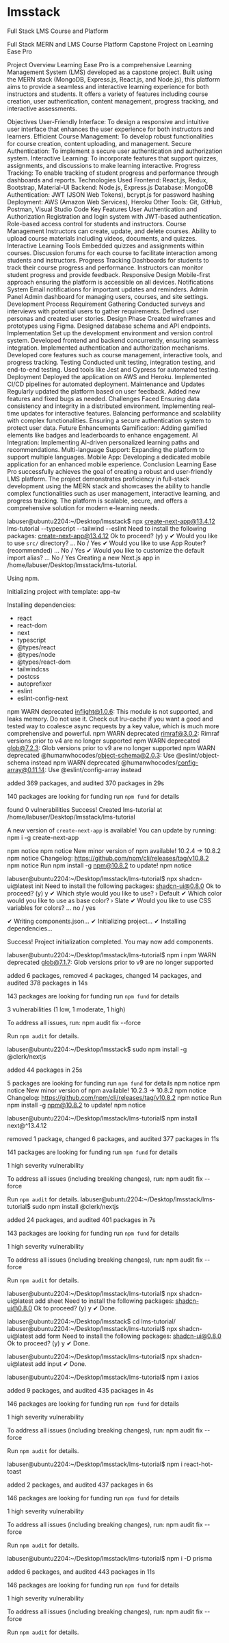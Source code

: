 # lmsstack
Full Stack LMS Course and Platform

Full Stack MERN and LMS Course Platform Capstone Project on Learning Ease Pro

Project Overview Learning Ease Pro is a comprehensive Learning Management System (LMS) developed as a capstone project. Built using the MERN stack (MongoDB, Express.js, React.js, and Node.js), this platform aims to provide a seamless and interactive learning experience for both instructors and students. It offers a variety of features including course creation, user authentication, content management, progress tracking, and interactive assessments.

Objectives User-Friendly Interface: To design a responsive and intuitive user interface that enhances the user experience for both instructors and learners. Efficient Course Management: To develop robust functionalities for course creation, content uploading, and management. Secure Authentication: To implement a secure user authentication and authorization system. Interactive Learning: To incorporate features that support quizzes, assignments, and discussions to make learning interactive. Progress Tracking: To enable tracking of student progress and performance through dashboards and reports. Technologies Used Frontend: React.js, Redux, Bootstrap, Material-UI Backend: Node.js, Express.js Database: MongoDB Authentication: JWT (JSON Web Tokens), bcrypt.js for password hashing Deployment: AWS (Amazon Web Services), Heroku Other Tools: Git, GitHub, Postman, Visual Studio Code Key Features User Authentication and Authorization Registration and login system with JWT-based authentication. Role-based access control for students and instructors. Course Management Instructors can create, update, and delete courses. Ability to upload course materials including videos, documents, and quizzes. Interactive Learning Tools Embedded quizzes and assignments within courses. Discussion forums for each course to facilitate interaction among students and instructors. Progress Tracking Dashboards for students to track their course progress and performance. Instructors can monitor student progress and provide feedback. Responsive Design Mobile-first approach ensuring the platform is accessible on all devices. Notifications System Email notifications for important updates and reminders. Admin Panel Admin dashboard for managing users, courses, and site settings. Development Process Requirement Gathering Conducted surveys and interviews with potential users to gather requirements. Defined user personas and created user stories. Design Phase Created wireframes and prototypes using Figma. Designed database schema and API endpoints. Implementation Set up the development environment and version control system. Developed frontend and backend concurrently, ensuring seamless integration. Implemented authentication and authorization mechanisms. Developed core features such as course management, interactive tools, and progress tracking. Testing Conducted unit testing, integration testing, and end-to-end testing. Used tools like Jest and Cypress for automated testing. Deployment Deployed the application on AWS and Heroku. Implemented CI/CD pipelines for automated deployment. Maintenance and Updates Regularly updated the platform based on user feedback. Added new features and fixed bugs as needed. Challenges Faced Ensuring data consistency and integrity in a distributed environment. Implementing real-time updates for interactive features. Balancing performance and scalability with complex functionalities. Ensuring a secure authentication system to protect user data. Future Enhancements Gamification: Adding gamified elements like badges and leaderboards to enhance engagement. AI Integration: Implementing AI-driven personalized learning paths and recommendations. Multi-language Support: Expanding the platform to support multiple languages. Mobile App: Developing a dedicated mobile application for an enhanced mobile experience. Conclusion Learning Ease Pro successfully achieves the goal of creating a robust and user-friendly LMS platform. The project demonstrates proficiency in full-stack development using the MERN stack and showcases the ability to handle complex functionalities such as user management, interactive learning, and progress tracking. The platform is scalable, secure, and offers a comprehensive solution for modern e-learning needs.

labuser@ubuntu2204:~/Desktop/lmsstack$ npx create-next-app@13.4.12 lms-tutorial --typescript --tailwind --eslint
Need to install the following packages:
create-next-app@13.4.12
Ok to proceed? (y) y
✔ Would you like to use `src/` directory? … No / Yes
✔ Would you like to use App Router? (recommended) … No / Yes
✔ Would you like to customize the default import alias? … No / Yes
Creating a new Next.js app in /home/labuser/Desktop/lmsstack/lms-tutorial.

Using npm.

Initializing project with template: app-tw 


Installing dependencies:
- react
- react-dom
- next
- typescript
- @types/react
- @types/node
- @types/react-dom
- tailwindcss
- postcss
- autoprefixer
- eslint
- eslint-config-next

npm WARN deprecated inflight@1.0.6: This module is not supported, and leaks memory. Do not use it. Check out lru-cache if you want a good and tested way to coalesce async requests by a key value, which is much more comprehensive and powerful.
npm WARN deprecated rimraf@3.0.2: Rimraf versions prior to v4 are no longer supported
npm WARN deprecated glob@7.2.3: Glob versions prior to v9 are no longer supported
npm WARN deprecated @humanwhocodes/object-schema@2.0.3: Use @eslint/object-schema instead
npm WARN deprecated @humanwhocodes/config-array@0.11.14: Use @eslint/config-array instead

added 369 packages, and audited 370 packages in 29s

140 packages are looking for funding
  run `npm fund` for details

found 0 vulnerabilities
Success! Created lms-tutorial at /home/labuser/Desktop/lmsstack/lms-tutorial

A new version of `create-next-app` is available!
You can update by running: npm i -g create-next-app

npm notice 
npm notice New minor version of npm available! 10.2.4 -> 10.8.2
npm notice Changelog: https://github.com/npm/cli/releases/tag/v10.8.2
npm notice Run npm install -g npm@10.8.2 to update!
npm notice 

labuser@ubuntu2204:~/Desktop/lmsstack/lms-tutorial$ npx shadcn-ui@latest init
Need to install the following packages:
shadcn-ui@0.8.0
Ok to proceed? (y) y
✔ Which style would you like to use? › Default
✔ Which color would you like to use as base color? › Slate
✔ Would you like to use CSS variables for colors? … no / yes

✔ Writing components.json...
✔ Initializing project...
✔ Installing dependencies...

Success! Project initialization completed. You may now add components.

labuser@ubuntu2204:~/Desktop/lmsstack/lms-tutorial$ npm i
npm WARN deprecated glob@7.1.7: Glob versions prior to v9 are no longer supported

added 6 packages, removed 4 packages, changed 14 packages, and audited 378 packages in 14s

143 packages are looking for funding
  run `npm fund` for details

3 vulnerabilities (1 low, 1 moderate, 1 high)

To address all issues, run:
  npm audit fix --force

Run `npm audit` for details.

labuser@ubuntu2204:~/Desktop/lmsstack$ sudo npm install -g @clerk/nextjs

added 44 packages in 25s

5 packages are looking for funding
  run `npm fund` for details
npm notice 
npm notice New minor version of npm available! 10.2.3 -> 10.8.2
npm notice Changelog: https://github.com/npm/cli/releases/tag/v10.8.2
npm notice Run npm install -g npm@10.8.2 to update!
npm notice

labuser@ubuntu2204:~/Desktop/lmsstack/lms-tutorial$ npm install next@^13.4.12

removed 1 package, changed 6 packages, and audited 377 packages in 11s

141 packages are looking for funding
  run `npm fund` for details

1 high severity vulnerability

To address all issues (including breaking changes), run:
  npm audit fix --force

Run `npm audit` for details.
labuser@ubuntu2204:~/Desktop/lmsstack/lms-tutorial$ sudo npm install @clerk/nextjs

added 24 packages, and audited 401 packages in 7s

143 packages are looking for funding
  run `npm fund` for details

1 high severity vulnerability

To address all issues (including breaking changes), run:
  npm audit fix --force

Run `npm audit` for details.

labuser@ubuntu2204:~/Desktop/lmsstack/lms-tutorial$ npx shadcn-ui@latest add sheet
Need to install the following packages:
shadcn-ui@0.8.0
Ok to proceed? (y) y
✔ Done.

labuser@ubuntu2204:~/Desktop/lmsstack$ cd lms-tutorial/
labuser@ubuntu2204:~/Desktop/lmsstack/lms-tutorial$ npx shadcn-ui@latest add form
Need to install the following packages:
shadcn-ui@0.8.0
Ok to proceed? (y) y
✔ Done.

labuser@ubuntu2204:~/Desktop/lmsstack/lms-tutorial$ npx shadcn-ui@latest add input
✔ Done.

labuser@ubuntu2204:~/Desktop/lmsstack/lms-tutorial$ npm i axios

added 9 packages, and audited 435 packages in 4s

146 packages are looking for funding
  run `npm fund` for details

1 high severity vulnerability

To address all issues (including breaking changes), run:
  npm audit fix --force

Run `npm audit` for details.

labuser@ubuntu2204:~/Desktop/lmsstack/lms-tutorial$ npm i react-hot-toast

added 2 packages, and audited 437 packages in 6s

146 packages are looking for funding
  run `npm fund` for details

1 high severity vulnerability

To address all issues (including breaking changes), run:
  npm audit fix --force

Run `npm audit` for details.

labuser@ubuntu2204:~/Desktop/lmsstack/lms-tutorial$ npm i -D prisma

added 6 packages, and audited 443 packages in 11s

146 packages are looking for funding
  run `npm fund` for details

1 high severity vulnerability

To address all issues (including breaking changes), run:
  npm audit fix --force

Run `npm audit` for details.